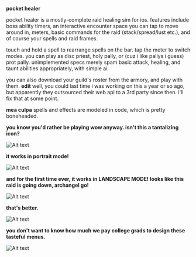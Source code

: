**pocket healer**

pocket healer is a mostly-complete raid healing sim for ios. features include boss ability timers, an interactive encounter space you can tap to move around in, meters, basic commands for the raid (stack/spread/lust etc.), and of course your spells and raid frames.

touch and hold a spell to rearrange spells on the bar. tap the meter to switch modes. you can play as disc priest, holy pally, or (cuz i like pallys i guess) prot pally. unimplemented specs merely spam basic attack, healing, and taunt abilities appropriately, with simple ai.

you can also download your guild's roster from the armory, and play with them. **edit** well, you could last time i was working on this a year or so ago, but apparently they outsourced their web api to a 3rd party since then. i'll fix that at some point.

**mea culpa** spells and effects are modeled in code, which is pretty boneheaded.


**you know you'd rather be playing wow anyway. isn't this a tantalizing icon?**

![Alt text](http://www.gygias.com/img/screens/h1.jpg "one")


**it works in portrait mode!**

![Alt text](http://www.gygias.com/img/screens/h2.jpg "two")


**and for the first time ever, it works in LANDSCAPE MODE! looks like this raid is going down, archangel go!**

![Alt text](http://www.gygias.com/img/screens/h3.jpg "three")


**that's better.**

![Alt text](http://www.gygias.com/img/screens/h4.jpg "four")


**you don't want to know how much we pay college grads to design these tasteful menus.**

![Alt text](http://www.gygias.com/img/screens/h5.jpg "five")
